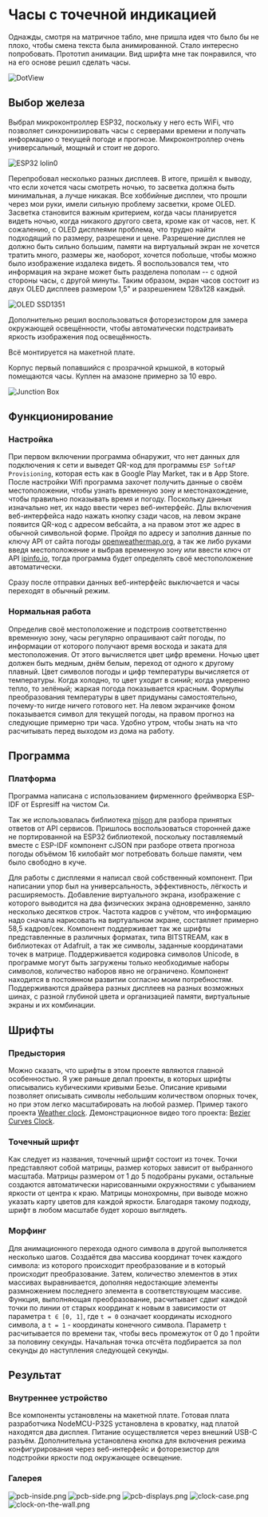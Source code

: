 #  Часы с точечной индикацией

Однажды, смотря на матричное табло, мне пришла идея что было бы не плохо, чтобы смена текста была анимированной. 
Стало интересно попробовать. Прототип анимации. Вид шрифта мне так понравился, что на его основе решил сделать
часы.

![DotView](dotview-320.gif)

## Выбор железа

Выбрал микроконтроллер ESP32, поскольку у него есть WiFi, что позволяет синхронизировать часы с серверами времени
и получать информацию о текущей погоде и прогнозе. Микроконтроллер очень универсальный, мощный и стоит не дорого.

![ESP32 lolin0](https://www.az-delivery.de/cdn/shop/products/esp32-lolin-lolin32-wifi-bluetooth-dev-kit-mikrocontroller-684175.jpg?v=1679400714&width=400)

Перепробовал несколько разных дисплеев. В итоге, пришёл к выводу, что если хочется часы смотреть ночью, то засветка 
должна быть минимальная, а лучше никакая. Все хоббийные дисплеи, что прошли через мои руки, имели сильную проблему 
засветки, кроме OLED. Засветка становится важным критерием, когда часы планируется видеть ночью, когда никакого 
другого света, кроме как от часов, нет. К сожалению, с OLED дисплеями проблема, что трудно найти подходящий по
размеру, разрешени и цене. Разрешение дисплея не должно быть сильно большим, памяти на виртуальный экран не
хочется тратить много, размеры же, наоборот, хочется побольше, чтобы можно было изображение издалека видеть.
Я воспользовался тем, что информация на экране может быть разделена пополам -- с одной стороны часы, с другой минуты.
Таким образом, экран часов состоит из двух OLED дисплеев размером 1,5" и разрешением 128х128 каждый. 

![OLED SSD1351](https://m.media-amazon.com/images/I/61tp4yL59+L._AC_SX679_.jpg)

Дополнительно решил воспользоваться фоторезистором для замера окружающей освещённости, чтобы автоматически
подстраивать яркость изображения под освещённость.

Всё монтируется на макетной плате.

Корпус первый попавшийся с прозрачной крышкой, в который помещаются часы. Куплен на амазоне примерно за 10 евро.

![Junction Box](https://m.media-amazon.com/images/I/51WUj53rYDL._AC_UF894,1000_QL80_.jpg)

## Функционирование

### Настройка

При первом включении программа обнаружит, что нет данных для подключения к сети и выведет QR-код для программы
`ESP SoftAP Provisioning`, которая есть как в Google Play Market, так и в App Store. После настройки Wifi
программа захочет получить данные о своём местоположении, чтобы узнать временную зону и местонахождение,
чтобы правильно показывать время и погоду. Поскольку данных изначально нет, их надо ввести через веб-интерфейс.
Длы включения веб-интерфейса надо нажать кнопку сзади часов, на левом экране появится QR-код с адресом вебсайта,
а на правом этот же адрес в обычной символьной форме. Пройдя по адресу и заполнив данные по ключу API от сайта
погоды [openweathermap.org](https://openweathermap.org/api), а так же либо руками введя местоположение и выбрав временную зону или ввести ключ
от API [ipinfo.io](https://ipinfo.io), тогда программа будет определять своё местоположение автоматически. 

Сразу после отправки данных веб-интерфейс выключается и часы переходят в обычный режим. 

### Нормальная работа

Определив своё местоположение и подстроив соответственно временную зону, часы регулярно опрашивают сайт погоды,
по информации от которого получают время восхода и заката для местоположения. От этого вычисляется цвет цифр времени.
Ночью цвет должен быть медным, днём белым, переход от одного к другому плавный. Цвет символов погоды и цифр температуры
вычисляется от температуры. Когда холодно, то цвет уходит в синий; когда умеренно тепло, то зелёный; жаркая погода 
показывается красным. Формулы преобразования температуры в цвет придуманы самостоятельно, почему-то нигде ничего
готового нет. На левом экранчике фоном показывается символ для текущей погоды, на правом прогноз на следующие
примерно три часа. Удобно утром, чтобы знать на что расчитывать перед выходом из дома на работу.

## Программа

### Платформа

Программа написана с использованием фирменного фреймворка ESP-IDF от Espresiff на чистом Си. 

Так же использовалась библиотека [mjson](https://github.com/cesanta/mjson) для разбора принятых ответов от API сервисов. 
Пришлось воспользоваться сторонней даже не портированной на ESP32 библиотекой, поскольку поставляемый вместе с ESP-IDF 
компонент cJSON при разборе ответа прогноза погоды объёмом 16 килобайт мог потребовать больше памяти, чем было свободно в куче.

Для работы с дисплеями я написал свой собственный компонент. При написании упор был на универсальность, эффективность,
лёгкость и расширяемость. Добавление виртуального экрана, изображение с которого выводится на два физических экрана 
одновременно, заняло несколько десятков строк. Частота кадров с учётом, что информацию надо сначала нарисовать на 
виртуальном экране, состаяляет примерно 58,5 кадров/сек. Компонент поддерживает так же шрифты представленные в различных
форматах, типа BITSTREAM, как в библиотеках от Adafruit, а так же символы, заданные координатами точек в матрице. 
Поддерживается кодировка символов Unicode, в программе могут быть загружены только необходимые наборы символов, 
количество наборов явно не ограничено. Компонент находится в постоянном развитии согласно моим потребностям. 
Поддерживаются драйвера разных дисплеев на разных возможных шинах, с разной глубиной цвета и организацией памяти,
виртуальные экраны и их комбинации.

## Шрифты

### Предыстория

Можно сказать, что шрифты в этом проекте являются главной особенностью. Я уже раньше делал проекты, в которых шрифты
описывались кубическими кривыми Безье. Описание кривыми позволяет описывать символы небольшим количеством опорных точек, 
но при этом легко масштабировать на любой размер. Пример такого проекта [Weather clock](https://github.com/jef-sure/ili9341_dgx).
Демонстрационное видео того проекта: [Bezier Curves Clock](https://youtu.be/7H-2-X1M7PA?si=46Ek5eJoc2KWcRSB). 

### Точечный шрифт

Как следует из названия, точечный шрифт состоит из точек. Точки представляют собой матрицы, размер которых зависит от выбранного
масштаба. Матрицы размером от 1 до 5 подобраны руками, остальные создаются автоматически нарисованными окружностями с убыванием
яркости от центра к краю. Матрицы монохромны, при выводе можно указать карту цветов для каждой яркости. Благодаря такому подходу,
шрифт в любом масштабе будет хорошо выглядеть.

### Морфинг

Для анимационного перехода одного символа в другой выполняется несколько шагов. Создаётся два массива координат точек каждого
символа: из которого происходит преобразование и в который происходит преобразование. Затем, количество элементов в этих массивах
выравнивается, дополняя недостающие элементы размножением последнего элемента в соответствующем массиве. Функция, 
выполняющая преобразование, расчитывает сдвиг каждой точки по линии от старых координат к новым в зависимости от 
параметра `t ∈ [0, 1]`, где `t = 0` означает координаты исходного символа, а `t = 1` - координаты конечного символа. 
Параметр `t` расчитывается по времени так, чтобы весь промежуток от 0 до 1 пройти за половину секунды. Начальная точка отсчёта 
подбирается за пол секунды до наступления следующей секунды.

## Результат

### Внутреннее устройство

Все компоненты установлены на макетной плате. Готовая плата разработчика NodeMCU-P32S установлена в кроватку,
над платой находятся два дисплея. Питание осуществляется через внешний USB-C разъём. Дополнительна установлена
кнопка для включения режима конфигурирования через веб-интерфейс и фоторезистор для подстройки яркости под
окружающее освещение. 

### Галерея

![pcb-inside.png](pcb-inside.png)
![pcb-side.png](pcb-side.png)
![pcb-displays.png](pcb-displays.png)
![clock-case.png](clock-case.png)
![clock-on-the-wall.png](clock-on-the-wall.png)


